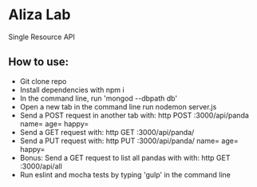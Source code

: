 # Aliza Lab

Single Resource API

## How to use:  

- Git clone repo  
- Install dependencies with npm i
- In the command line, run 'mongod --dbpath db'  
- Open a new tab in the command line run nodemon server.js  
- Send a POST request in another tab with: http POST :3000/api/panda name=<String> age=<Number> happy=<Boolean>
- Send a GET request with: http GET :3000/api/panda/<id>
- Send a PUT request with: http PUT :3000/api/panda/<id> name=<String> age=<Number> happy=<Boolean>
- Bonus: Send a GET request to list all pandas with with: http GET :3000/api/all
- Run eslint and mocha tests by typing 'gulp' in the command line  
